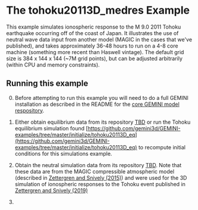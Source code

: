 # The tohoku20113D\_medres Example

This example simulates ionospheric response to the M 9.0 2011 Tohoku earthquake occurring off of the coast of Japan.  It illustrates the use of neutral wave data input from another model (MAGIC in the cases that we've published), and takes approximately 36-48 hours to run on a 4-8 core machine (something more recent than Haswell vintage).  The default grid size is 384 x 144 x 144 (~7M grid points), but can be adjusted arbitrarily (within CPU and memory constraints).  

## Running this example

0)  Before attempting to run this example you will need to do a full GEMINI installation as described in the README for the [core GEMINI model respository](https://github.com/gemini3d/GEMINI).  

1)  Either obtain equilibrium data from its repository [TBD]() or run the Tohoku equilibrium simulation found [https://github.com/gemini3d/GEMINI-examples/tree/master/initialize/tohoku20113D_eq](https://github.com/gemini3d/GEMINI-examples/tree/master/initialize/tohoku20113D_eq) to recompute initial conditions for this simulations example.  

2)  Obtain the neutral simulation data from its repository [TBD]().  Note that these data are from the MAGIC compressible atmospheric model (described in [Zettergren and Snively (2015)](https://agupubs.onlinelibrary.wiley.com/doi/full/10.1002/2015JA021116)) and were used for the 3D simulation of ionospheric responses to the Tohoku event published in [Zettergren and Snively (2019)](https://agupubs.onlinelibrary.wiley.com/doi/full/10.1029/2018GL081569?casa_token=g2l3MOiyg4YAAAAA%3AUygvgBFrbj0ffiFzZuEhogWuAODDE3HH3RohpCDy5BvflfBqK_58jjy1kTe8EsAup9OxZBYNr34OpM5t)

3)  


